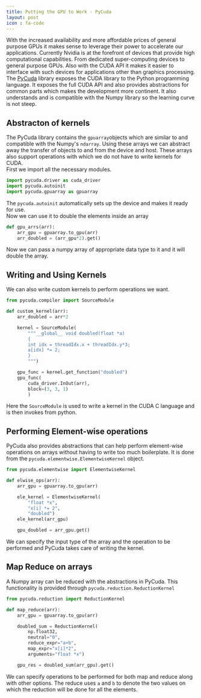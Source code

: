 ```yaml
---
title: Putting the GPU to Work - PyCuda
layout: post
icon : fa-code 
---
```


With the increased availability and more affordable prices of general purpose GPUs it makes sense to leverage their power to accelerate our applications. Currently Nvidia is at the forefront of devices that provide high computational capabilities. From dedicated super-computing devices to general purpose GPUs. Also with the CUDA API it makes it easier to interface with such devices for applications other than graphics processing.  
The [PyCuda](https://mathema.tician.de/software/pycuda/) library exposes the CUDA library to the Python programming language. It exposes the full CUDA API and also provides abstractions for common parts which makes the development more continent. It also understands and is compatible with the Numpy library so the learning curve is not steep.

## Abstracton of kernels  

The PyCuda library contains the `gpuarray`objects which are similar to and compatible with the Numpy's `ndarray`. Using these arrays we can abstract away the transfer of objects to and from the device and host. These arrays also support operations with which we do not have to write kernels for CUDA.  
First we import all the necessary modules.

```python
import pycuda.driver as cuda_driver
import pycuda.autoinit
import pycuda.gpuarray as gpuarray
```

The `pycuda.autoinit` automatically sets up the device and makes it ready for use.  
Now we can use it to double the elements inside an array

```python
def gpu_arrs(arr):
    arr_gpu = gpuarray.to_gpu(arr)
    arr_doubled = (arr_gpu*2).get()
```

Now we can pass a numpy array of appropriate data type to it and it will double the array.

## Writing and Using Kernels  

We can also write custom kernels to perform operations we want.

```python
from pycuda.compiler import SourceModule

def custom_kernel(arr):
    arr_doubled = arr*2

    kernel = SourceModule(
        """__global__ void doubled(float *a)
        {
        int idx = threadIdx.x + threadIdx.y*3;
        a[idx] *= 2;
        }
        """)

    gpu_func = kernel.get_function("doubled")
    gpu_func(
        cuda_driver.InOut(arr),
        block=(3, 3, 1)
        )
```

Here the `SourceModule` is used to write a kernel in the CUDA C language and is then invokes from python.

## Performing Element-wise operations  

PyCuda also provides abstractions that can help perform element-wise operations on arrays without having to write too much boilerplate. It is done from the `pycuda.elementwise.ElementwiseKernel` object.

```python
from pycuda.elementwise import ElementwiseKernel

def elwise_ops(arr):
    arr_gpu = gpuarray.to_gpu(arr)

    ele_kernel = ElementwiseKernel(
        "float *x",
        "x[i] *= 2",
        "doubled")
    ele_kernel(arr_gpu)

    gpu_doubled = arr_gpu.get()
```

We can specify the input type of the array and the operation to be performed and PyCuda takes care of writing the kernel.

## Map Reduce on arrays  

A Numpy array can be reduced with the abstractions in PyCuda. This functionality is provided through `pycuda.reduction.ReductionKernel`

```python
from pycuda.reduction import ReductionKernel

def map_reduce(arr):
    arr_gpu = gpuarray.to_gpu(arr)

    doubled_sum = ReductionKernel(
        np.float32,
        neutral="0",
        reduce_expr="a+b",
        map_expr="x[i]*2",
        arguments="float *x")

    gpu_res = doubled_sum(arr_gpu).get()
```

We can specify operations to be performed for both map and reduce along with other options. The reduce uses `a` and `b` to denote the two values on which the reduction will be done for all the elements.